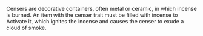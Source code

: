 Censers are decorative containers, often metal or ceramic, in which incense is burned. An item with the censer trait must be filled with incense to Activate it, which ignites the incense and causes the censer to exude a cloud of smoke.